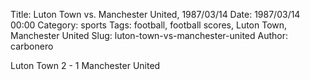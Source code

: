 Title: Luton Town vs. Manchester United, 1987/03/14
Date: 1987/03/14 00:00
Category: sports
Tags: football, football scores, Luton Town, Manchester United
Slug: luton-town-vs-manchester-united
Author: carbonero


Luton Town 2 - 1 Manchester United
